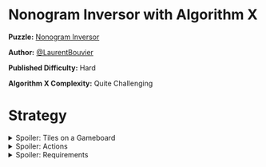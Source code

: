 # Nonogram Inversor with Algorithm X

__Puzzle:__ [Nonogram Inversor](https://www.codingame.com/training/hard/nonogram-inversor)

__Author:__ [@LaurentBouvier](https://www.codingame.com/profile/6061d439c21bc69dacb351d2dae6ccda742965)

__Published Difficulty:__ Hard

__Algorithm X Complexity:__ Quite Challenging


# Strategy

<details>
<summary>Spoiler: Tiles on a Gameboard</summary>

Fill the entire gameboard by placing groups of black cells or 1 x 1 white space cells on the gameboard.

</details>

<details>
<summary>Spoiler: Actions</summary>

* place segment
* place white space

</details>

<details>
<summary>Spoiler: Requirements</summary>

* All cells must be covered horizontally.
* All cells must be covered veritcally.

</details>
